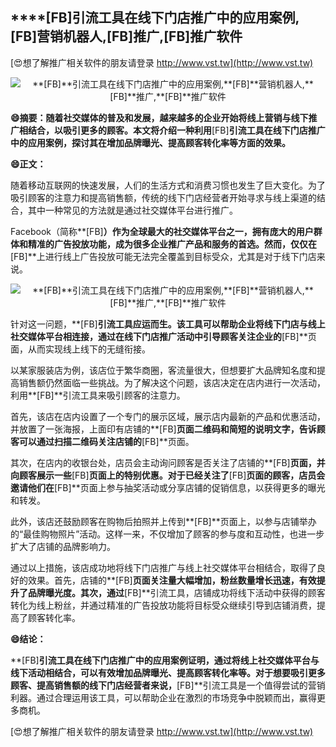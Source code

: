 ## ****[FB]**引流工具在线下门店推广中的应用案例,**[FB]**营销机器人,**[FB]**推广,**[FB]**推广软件**

[😍想了解推广相关软件的朋友请登录 http://www.vst.tw](http://www.vst.tw)

 <center><img src="https://vst.tw/MP4/tuiguang/png/3.png" alt="**[FB]**引流工具在线下门店推广中的应用案例,**[FB]**营销机器人,**[FB]**推广,**[FB]**推广软件"></center>

**😄摘要：随着社交媒体的普及和发展，越来越多的企业开始将线上营销与线下推广相结合，以吸引更多的顾客。本文将介绍一种利用**[FB]**引流工具在线下门店推广中的应用案例，探讨其在增加品牌曝光、提高顾客转化率等方面的效果。**

**😄正文：**

随着移动互联网的快速发展，人们的生活方式和消费习惯也发生了巨大变化。为了吸引顾客的注意力和提高销售额，传统的线下门店经营者开始寻求与线上渠道的结合，其中一种常见的方法就是通过社交媒体平台进行推广。

Facebook（简称**[FB]**）作为全球最大的社交媒体平台之一，拥有庞大的用户群体和精准的广告投放功能，成为很多企业推广产品和服务的首选。然而，仅仅在**[FB]**上进行线上广告投放可能无法完全覆盖到目标受众，尤其是对于线下门店来说。

 <center><img src="https://vst.tw/MP4/tuiguang/png/2.png" alt="**[FB]**引流工具在线下门店推广中的应用案例,**[FB]**营销机器人,**[FB]**推广,**[FB]**推广软件"></center>

针对这一问题，**[FB]**引流工具应运而生。该工具可以帮助企业将线下门店与线上社交媒体平台相连接，通过在线下门店推广活动中引导顾客关注企业的**[FB]**页面，从而实现线上线下的无缝衔接。

以某家服装店为例，该店位于繁华商圈，客流量很大，但想要扩大品牌知名度和提高销售额仍然面临一些挑战。为了解决这个问题，该店决定在店内进行一次活动，利用**[FB]**引流工具来吸引顾客的注意力。

首先，该店在店内设置了一个专门的展示区域，展示店内最新的产品和优惠活动，并放置了一张海报，上面印有店铺的**[FB]**页面二维码和简短的说明文字，告诉顾客可以通过扫描二维码关注店铺的**[FB]**页面。

其次，在店内的收银台处，店员会主动询问顾客是否关注了店铺的**[FB]**页面，并向顾客展示一些**[FB]**页面上的特别优惠。对于已经关注了**[FB]**页面的顾客，店员会邀请他们在**[FB]**页面上参与抽奖活动或分享店铺的促销信息，以获得更多的曝光和转发。

此外，该店还鼓励顾客在购物后拍照并上传到**[FB]**页面上，以参与店铺举办的“最佳购物照片”活动。这样一来，不仅增加了顾客的参与度和互动性，也进一步扩大了店铺的品牌影响力。

通过以上措施，该店成功地将线下门店推广与线上社交媒体平台相结合，取得了良好的效果。首先，店铺的**[FB]**页面关注量大幅增加，粉丝数量增长迅速，有效提升了品牌曝光度。其次，通过**[FB]**引流工具，店铺成功将线下活动中获得的顾客转化为线上粉丝，并通过精准的广告投放功能将目标受众继续引导到店铺消费，提高了顾客转化率。

**😄结论：**

**[FB]**引流工具在线下门店推广中的应用案例证明，通过将线上社交媒体平台与线下活动相结合，可以有效增加品牌曝光、提高顾客转化率等。对于想要吸引更多顾客、提高销售额的线下门店经营者来说，**[FB]**引流工具是一个值得尝试的营销利器。通过合理运用该工具，可以帮助企业在激烈的市场竞争中脱颖而出，赢得更多商机。

[😍想了解推广相关软件的朋友请登录 http://www.vst.tw](http://www.vst.tw)



